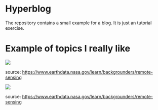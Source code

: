 # Hyperblog
The repository contains a small example for a blog. It is just an tutorial exercise.

# Example of topics I really like

![](https://www.earthdata.nasa.gov/s3fs-public/2022-02/Air-Quality-Transparent-Blue.gif?VersionId=z3k6nWjVZXyNXN30iMu4GZnVDBVqHYZ0)

source: https://www.earthdata.nasa.gov/learn/backgrounders/remote-sensing

![](https://www.earthdata.nasa.gov/s3fs-public/imported/avcubebig.gif?VersionId=vB8vyHe0veiLvzKN37vSwnXUpe4WpOHa)

source: https://www.earthdata.nasa.gov/learn/backgrounders/remote-sensing
